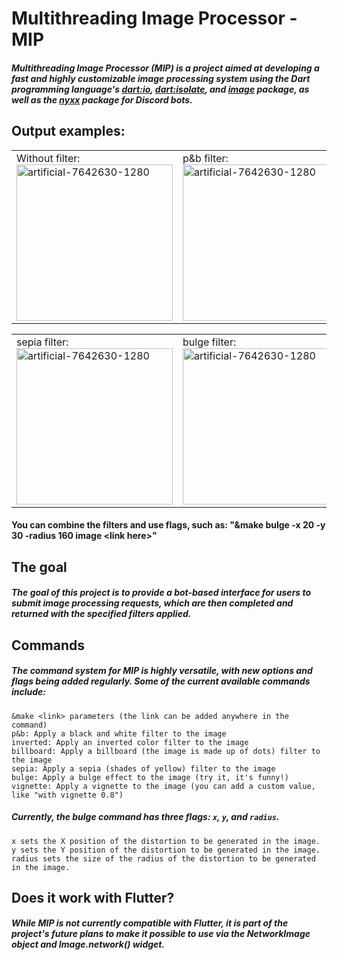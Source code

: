 # Multithreading Image Processor - MIP

##### Multithreading Image Processor (MIP) is a project aimed at developing a fast and highly customizable image processing system using the Dart programming language's [dart:io](https://api.dart.dev/stable/2.19.6/dart-io/dart-io-library.html), [dart:isolate](https://api.dart.dev/stable/2.19.6/dart-isolate/dart-isolate-library.html), and [image](https://pub.dev/packages/image) package, as well as the [nyxx](https://pub.dev/packages/nyxx) package for Discord bots.

## Output examples:
<table>
  <tr>
    <td>Without filter: <img src="https://i.ibb.co/yyXqTfH/sem-filtro.jpg" alt="artificial-7642630-1280" border="0" width="250" height="250"></td>
    <td>p&b filter: <img src="https://i.ibb.co/hXXzLWM/p-b.png" alt="artificial-7642630-1280" border="0" width="250" height="250"></td>
    <td>inverted filter: <img src="https://i.ibb.co/tBvQyBG/inverted.png" alt="artificial-7642630-1280" border="0" width="250" height="250"></td>
    <td>billboard filter: <img src="https://i.ibb.co/VH76hg5/billboard.png" alt="artificial-7642630-1280" border="0" width="250" height="250"></td>
  </tr>
</table>
<table>
  <tr>
    <td>sepia filter: <img src="https://i.ibb.co/JKVQxvq/sepia.png" alt="artificial-7642630-1280" border="0" width="250" height="250"></td>
    <td>bulge filter: <img src="https://i.ibb.co/QQnJH4Z/bulge.png" alt="artificial-7642630-1280" border="0" width="250" height="250"></td>
    <td>vignette filter: <img src="https://i.ibb.co/cX015vp/vignette.png" alt="artificial-7642630-1280" border="0" width="250" height="250"></td>
  </tr>
</table>

#### You can combine the filters and use flags, such as: "&make bulge -x 20 -y 30 -radius 160 image \<link here\>"

## The goal
##### The goal of this project is to provide a bot-based interface for users to submit image processing requests, which are then completed and returned with the specified filters applied.

## Commands
##### The command system for MIP is highly versatile, with new options and flags being added regularly. Some of the current available commands include:
    &make <link> parameters (the link can be added anywhere in the command)
    p&b: Apply a black and white filter to the image
    inverted: Apply an inverted color filter to the image
    billboard: Apply a billboard (the image is made up of dots) filter to the image
    sepia: Apply a sepia (shades of yellow) filter to the image
    bulge: Apply a bulge effect to the image (try it, it's funny!)
    vignette: Apply a vignette to the image (you can add a custom value, like "with vignette 0.8")

##### Currently, the bulge command has three flags: `x`, `y`, and `radius`.
    x sets the X position of the distortion to be generated in the image.
    y sets the Y position of the distortion to be generated in the image.
    radius sets the size of the radius of the distortion to be generated in the image.

## Does it work with Flutter?

##### While MIP is not currently compatible with Flutter, it is part of the project's future plans to make it possible to use via the NetworkImage object and Image.network() widget.
